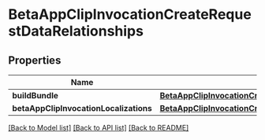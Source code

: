 # BetaAppClipInvocationCreateRequestDataRelationships

## Properties
Name | Type | Description | Notes
------------ | ------------- | ------------- | -------------
**buildBundle** | [**BetaAppClipInvocationCreateRequestDataRelationshipsBuildBundle**](BetaAppClipInvocationCreateRequestDataRelationshipsBuildBundle.md) |  | 
**betaAppClipInvocationLocalizations** | [**BetaAppClipInvocationCreateRequestDataRelationshipsBetaAppClipInvocationLocalizations**](BetaAppClipInvocationCreateRequestDataRelationshipsBetaAppClipInvocationLocalizations.md) |  | 

[[Back to Model list]](../README.md#documentation-for-models) [[Back to API list]](../README.md#documentation-for-api-endpoints) [[Back to README]](../README.md)


